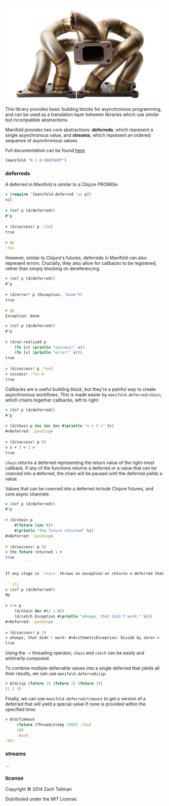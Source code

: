 ![](docs/manifold.png)

This library provides basic building blocks for asynchronous programming, and can be used as a translation layer between libraries which use similar but incompatible abstractions.

Manifold provides two core abstractions: **deferreds**, which represent a single asynchronous value, and **streams**, which represent an ordered sequence of asynchronous values.

Full documentation can be found [here](http://ideolalia.com/manifold).


```clj
[manifold "0.1.0-SNAPSHOT"]
```

### deferreds

A deferred in Manifold is similar to a Clojure PROMISe:

```clj
> (require '[manifold.deferred :as p])
nil

> (def p (d/deferred))
#'p

> (d/success! p :foo)
true

> @p
:foo
```

However, similar to Clojure's futures, deferreds in Manifold can also represent errors.  Crucially, they also allow for callbacks to be registered, rather than simply blocking on dereferencing.

```clj
> (def p (d/deferred))
#'p

> (d/error! p (Exception. "boom"))
true

> @p
Exception: boom
```

```clj
> (def p (d/deferred))
#'p

> (d/on-realized p
    (fn [x] (println "success!" x))
    (fn [x] (println "error!" x)))
true

> (d/success! p :foo)
< success! :foo >
true
```

Callbacks are a useful building block, but they're a painful way to create asynchronous workflows.  This is made easier by `manifold.deferred/chain`, which chains together callbacks, left to right:

```clj
> (def p (d/deferred))
#'p

> (d/chain p inc inc inc #(println "x + 3 =" %))
#<Deferred: :pending>

> (d/success! p 0)
< x + 3 = 3 >
true
```

`chain` returns a deferred representing the return value of the right-most callback.  If any of the functions returns a deferred or a value that can be coerced into a deferred, the chain will be paused until the deferred yields a value.

Values that can be coerced into a deferred include Clojure futures, and core.async channels:

```clj
> (def p (d/deferred))
#'p

> (d/chain p
    #(future (inc %))
    #(println "the future returned" %))
#<Deferred: :pending>

> (d/success! p 0)
< the future returned 1 >
true
        ```

If any stage in `chain` throws an exception or returns a deferred that yields an error, all subsequent stages are skipped, and the deferred returned by `chain` yields that same error.  To handle these cases, you can use `manifold.deferred/catch`:

```clj
> (def p (d/deferred))
#p

> (-> p
    (d/chain dec #(/ 1 %))
    (d/catch Exception #(println "whoops, that didn't work:" %)))
#<Deferred: :pending>

> (d/success! p 1)
< whoops, that didn't work: #<ArithmeticException: Divide by zero> >
true
```

Using the `->` threading operator, `chain` and `catch` can be easily and arbitrarily composed.

To combine multiple deferrable values into a single deferred that yields all their results, we can use `manifold.deferred/zip`:

```clj
> @(d/zip (future 1) (future 2) (future 3))
(1 2 3)
```

Finally, we can use `manifold.deferred/timeout` to get a version of a deferred that will yield a special value if none is provided within the specified time:

```clj
> @(d/timeout
     (future (Thread/sleep 1000) :foo)
     100
     :bar)
:bar
```

### streams

...

### license

Copyright © 2014 Zach Tellman

Distributed under the MIT License.
